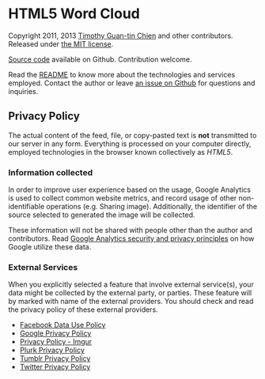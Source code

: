 # HTML5 Word Cloud

Copyright 2011, 2013 [Timothy Guan-tin Chien](http://timdream.org/) and other contributors.
Released under [the MIT license](./MIT-LICENSE.txt).

[Source code](https://github.com/timdream/wordcloud) available on Github.
Contribution welcome.

Read the [README](https://github.com/timdream/wordcloud/blob/master/README.md) to know more about the technologies and services employed.
Contact the author or leave [an issue on Github](https://github.com/timdream/wordcloud/issues) for questions and inquiries.

## Privacy Policy

The actual content of the feed, file, or copy-pasted text is **not** transmitted to our server in any form.
Everything is processed on your computer directly, employed technologies in the browser known collectively as *HTML5*.

### Information collected

In order to improve user experience based on the usage, Google Analytics is used to collect common website metrics, and record usage of other non-identifiable operations (e.g. Sharing image).
Additionally, the identifier of the source selected to generated the image will be collected.

These information will not be shared with people other than the author and contributors.
Read [Google Analytics security and privacy principles](https://www.google.com/analytics/learn/privacy.html) on how Google utilize these data.

### External Services

When you explicitly selected a feature that involve external service(s), your data might be collected by the external party, or parties.
These feature will by marked with name of the external providers.
You should check and read the privacy policy of these external providers.

- [Facebook Data Use Policy](https://www.facebook.com/about/privacy)
- [Google Privacy Policy](https://www.google.com/policies/privacy/)
- [Privacy Policy - Imgur](http://imgur.com/privacy)
- [Plurk Privacy Policy](http://www.plurk.com/privacy)
- [Tumblr Privacy Policy](http://www.tumblr.com/policy/en/privacy)
- [Twitter Privacy Policy](https://twitter.com/privacy)

